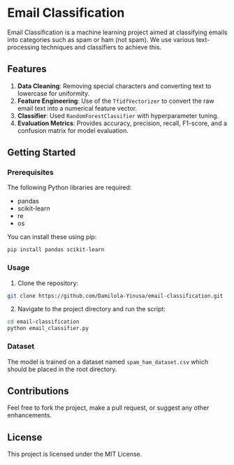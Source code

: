 # Email Classification

Email Classification is a machine learning project aimed at classifying emails into categories such as spam or ham (not spam). We use various text-processing techniques and classifiers to achieve this.

## Features

1. **Data Cleaning**: Removing special characters and converting text to lowercase for uniformity.
2. **Feature Engineering**: Use of the `TfidfVectorizer` to convert the raw email text into a numerical feature vector.
3. **Classifier**: Used `RandomForestClassifier` with hyperparameter tuning.
4. **Evaluation Metrics**: Provides accuracy, precision, recall, F1-score, and a confusion matrix for model evaluation.

## Getting Started

### Prerequisites

The following Python libraries are required:

- pandas
- scikit-learn
- re
- os

You can install these using pip:

```bash
pip install pandas scikit-learn
```

### Usage

1. Clone the repository:

```bash
git clone https://github.com/Damilola-Yinusa/email-classification.git
```

2. Navigate to the project directory and run the script:

```bash
cd email-classification
python email_classifier.py
```

### Dataset

The model is trained on a dataset named `spam_ham_dataset.csv` which should be placed in the root directory.

## Contributions

Feel free to fork the project, make a pull request, or suggest any other enhancements.

## License

This project is licensed under the MIT License.
